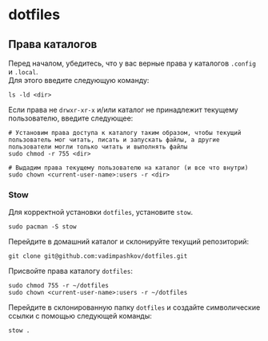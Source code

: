 # dotfiles

## Права каталогов

Перед началом, убедитесь, что у вас верные права у каталогов `.config` и `.local`.  
Для этого введите следующую команду:

```
ls -ld <dir>
```

Если права не `drwxr-xr-x` и/или каталог не принадлежит текущему пользователю, введите следующее:

```
# Установим права доступа к каталогу таким образом, чтобы текущий пользователь мог читать, писать и запускать файлы, а другие пользователи могли только читать и выполнять файлы
sudo chmod -r 755 <dir>

# Выдадим права текущему пользователю на каталог (и все что внутри)
sudo chown <current-user-name>:users -r <dir>
```

### Stow

Для корректной установки `dotfiles`, установите `stow`.

```
sudo pacman -S stow
```

Перейдите в домашний каталог и склонируйте текущий репозиторий:

```
git clone git@github.com:vadimpashkov/dotfiles.git
```

Присвойте права каталогу `dotfiles`:

```
sudo chmod 755 -r ~/dotfiles
sudo chown <current-user-name>:users -r ~/dotfiles
```

Перейдите в склонированную папку `dotfiles` и создайте символические ссылки с помощью следующей команды:

```
stow .
```
